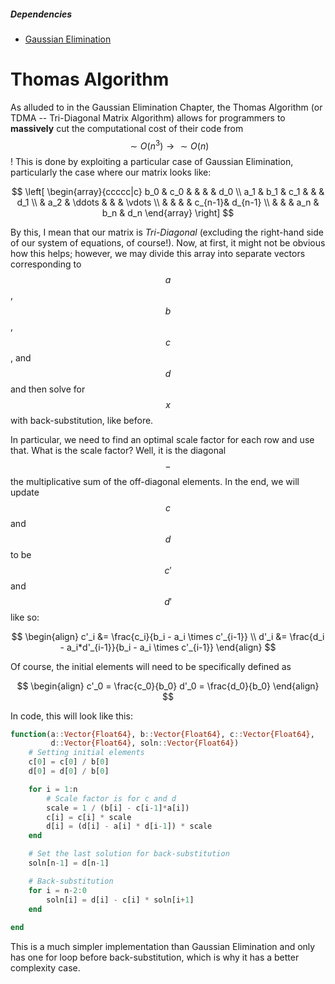 <script>
MathJax.Hub.Queue(["Typeset",MathJax.Hub]);
</script>
$$ 
\newcommand{\d}{\mathrm{d}}
\newcommand{\bff}{\boldsymbol{f}}
\newcommand{\bfg}{\boldsymbol{g}}
\newcommand{\bfp}{\boldsymbol{p}}
\newcommand{\bfq}{\boldsymbol{q}}
\newcommand{\bfx}{\boldsymbol{x}}
\newcommand{\bfu}{\boldsymbol{u}}
\newcommand{\bfv}{\boldsymbol{v}}
\newcommand{\bfA}{\boldsymbol{A}}
\newcommand{\bfB}{\boldsymbol{B}}
\newcommand{\bfC}{\boldsymbol{C}}
\newcommand{\bfM}{\boldsymbol{M}}
\newcommand{\bfJ}{\boldsymbol{J}}
\newcommand{\bfR}{\boldsymbol{R}}
\newcommand{\bfT}{\boldsymbol{T}}
\newcommand{\bfomega}{\boldsymbol{\omega}}
\newcommand{\bftau}{\boldsymbol{\tau}}
$$

##### Dependencies
* [Gaussian Elimination](gaussian_elimination.md)

# Thomas Algorithm

As alluded to in the Gaussian Elimination Chapter, the Thomas Algorithm (or TDMA -- Tri-Diagonal Matrix Algorithm) allows for programmers to **massively** cut the computational cost of their code from $$\sim O(n^3) \rightarrow \sim O(n)$$! This is done by exploiting a particular case of Gaussian Elimination, particularly the case where our matrix looks like:

$$
\left[
    \begin{array}{ccccc|c}
        b_0 & c_0 & & & & d_0 \\ 
        a_1 & b_1 & c_1 & & & d_1 \\
        & a_2 & \ddots & & & \vdots \\ 
        & & & & c_{n-1}& d_{n-1} \\
        & & & a_n & b_n & d_n
    \end{array}
\right]
$$

By this, I mean that our matrix is *Tri-Diagonal* (excluding the right-hand side of our system of equations, of course!). Now, at first, it might not be obvious how this helps; however, we may divide this array into separate vectors corresponding to $$a$$, $$b$$, $$c$$, and $$d$$ and then solve for $$x$$ with back-substitution, like before. 

In particular, we need to find an optimal scale factor for each row and use that. What is the scale factor? Well, it is the diagonal $$-$$ the multiplicative sum of the off-diagonal elements. In the end, we will update $$c$$ and $$d$$ to be$$c'$$ and $$d'$$ like so:

$$
\begin{align}
c'_i &= \frac{c_i}{b_i - a_i \times c'_{i-1}} \\ 
d'_i &= \frac{d_i - a_i*d'_{i-1}}{b_i - a_i \times c'_{i-1}}
\end{align}
$$

Of course, the initial elements will need to be specifically defined as

$$
\begin{align}
c'_0 = \frac{c_0}{b_0}
d'_0 = \frac{d_0}{b_0}
\end{align}
$$

In code, this will look like this:

```julia
function(a::Vector{Float64}, b::Vector{Float64}, c::Vector{Float64},
         d::Vector{Float64}, soln::Vector{Float64})
    # Setting initial elements
    c[0] = c[0] / b[0]
    d[0] = d[0] / b[0]

    for i = 1:n
        # Scale factor is for c and d
        scale = 1 / (b[i] - c[i-1]*a[i])
        c[i] = c[i] * scale
        d[i] = (d[i] - a[i] * d[i-1]) * scale
    end

    # Set the last solution for back-substitution
    soln[n-1] = d[n-1]

    # Back-substitution
    for i = n-2:0
        soln[i] = d[i] - c[i] * soln[i+1]
    end
    
end
```

This is a much simpler implementation than Gaussian Elimination and only has one for loop before back-substitution, which is why it has a better complexity case.
